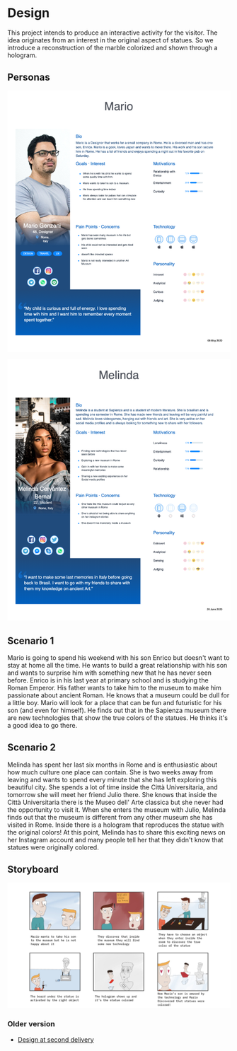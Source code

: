 # Design

This project intends to produce an interactive activity for the visitor. The idea originates from an interest in the original aspect of statues. So we introduce a reconstruction of the marble colorized and shown through a hologram.

## Personas

![Mario](https://github.com/federicoInserra/Big-Project-IoT/blob/master/photo/Mario.png)

![Melinda](https://github.com/federicoInserra/Big-Project-IoT/blob/master/photo/Melinda2.png)

## Scenario 1

Mario is going to spend his weekend with his son Enrico but doesn't want to stay at home all the time. He wants to build a great relationship with his son and wants to surprise him with something new that he has never seen before. Enrico is in his last year at primary school and is studying the Roman Emperor. His father wants to take him to the museum to make him passionate about ancient Roman. He knows that a museum could be dull for a little boy. Mario will look for a place that can be fun and futuristic for his son (and even for himself). He finds out that in the Sapienza museum there are new technologies that show the true colors of the statues. He thinks it's a good idea to go there.

## Scenario 2

Melinda has spent her last six months in Rome and is enthusiastic about how much culture one place can contain. She is two weeks away from leaving and wants to spend every minute that she has left exploring this beautiful city. She spends a lot of time inside the Città Universitaria, and tomorrow she will meet her friend Julio there. She knows that inside the Città Universitaria there is the Museo dell' Arte classica but she never had the opportunity to visit it. When she enters the museum with Julio, Melinda finds out that the museum is different from any other museum she has visited in Rome. Inside there is a hologram that reproduces the statue with the original colors! At this point, Melinda has to share this exciting news on her Instagram account and many people tell her that they didn't know that statues were originally colored.

## Storyboard

![storyboard](https://github.com/federicoInserra/Big-Project-IoT/blob/master/photo/storyb.jpg)

### Older version

- [Design at second delivery](https://github.com/federicoInserra/Big-Project-IoT/blob/master/2ndDelivery/Design.md)
